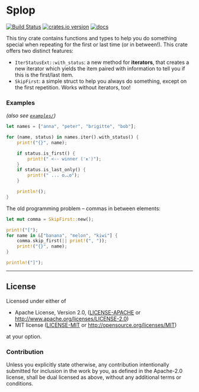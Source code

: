 Splop
=====
[![Build Status](https://api.travis-ci.org/LukasKalbertodt/splop.svg?branch=master)](https://travis-ci.org/LukasKalbertodt/splop)
[![crates.io version](https://img.shields.io/crates/v/splop.svg)](https://crates.io/crates/splop)
[![docs](https://docs.rs/splop/badge.svg)](https://docs.rs/splop)

This tiny crate contains functions and types to help you do something special
when repeating for the first or last time (or in between!). This crate offers
two distinct features:

- `IterStatusExt::with_status`: a new method for **iterators**, that
  creates a new iterator which yields the item paired with information to
  tell you if this is the first/last item.
- `SkipFirst`: a simple struct to help you always do something, except on
  the first repetition. Works without iterators, too!


### Examples

*(also see [`examples/`](examples/))*

```rust
let names = ["anna", "peter", "brigitte", "bob"];

for (name, status) in names.iter().with_status() {
    print!("{}", name);

    if status.is_first() {
        print!(" <-- winner (ᵔᴥᵔ)");
    }
    if status.is_last_only() {
        print!(" ... ʘ︵ʘ");
    }

    println!();
}
```

The old programming problem – commas in between elements:

```rust
let mut comma = SkipFirst::new();

print!("[");
for name in &["banana", "melon", "kiwi"] {
    comma.skip_first(|| print!(", "));
    print!("{}", name);
}

println!("]");
```


---

## License

Licensed under either of

 * Apache License, Version 2.0, ([LICENSE-APACHE](LICENSE-APACHE) or http://www.apache.org/licenses/LICENSE-2.0)
 * MIT license ([LICENSE-MIT](LICENSE-MIT) or http://opensource.org/licenses/MIT)

at your option.

### Contribution

Unless you explicitly state otherwise, any contribution intentionally submitted
for inclusion in the work by you, as defined in the Apache-2.0 license, shall
be dual licensed as above, without any additional terms or conditions.
